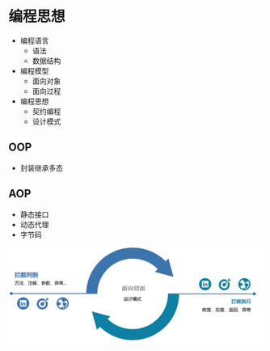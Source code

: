 # 编程思想

- 编程语言
  - 语法
  - 数据结构
- 编程模型
  - 面向对象
  - 面向过程
- 编程思想
  - 契约编程
  - 设计模式

## OOP

- 封装继承多态

## AOP

- 静态接口
- 动态代理
- 字节码

![批注 2020-05-13 154203](/assets/批注%202020-05-13%20154203.png)